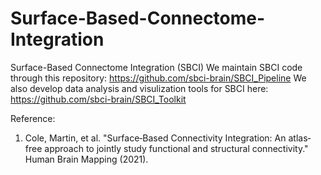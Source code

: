 # Surface-Based-Connectome-Integration
Surface-Based Connectome Integration (SBCI)
We maintain SBCI code through this repository: https://github.com/sbci-brain/SBCI_Pipeline
We also develop data analysis and visulization tools for SBCI here: https://github.com/sbci-brain/SBCI_Toolkit

Reference:
1. Cole, Martin, et al. "Surface‐Based Connectivity Integration: An atlas‐free approach to jointly study functional and structural connectivity." Human Brain Mapping (2021).
